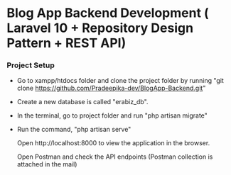 # Blog App Backend Development ( Laravel 10 + Repository Design Pattern + REST API)

### Project Setup
- Go to xampp/htdocs folder and clone the project folder by running "git clone https://github.com/Pradeepika-dev/BlogApp-Backend.git"
- Create a new database is called "erabiz_db".
- In the terminal, go to project folder and run "php artisan migrate"
- Run the command, "php artisan serve"

  <p>Open <a>http://localhost:8000</a> to view the application in the browser.</p>
  
    <p>Open Postman and check the API endpoints (Postman collection is attached in the mail) </p>
 
